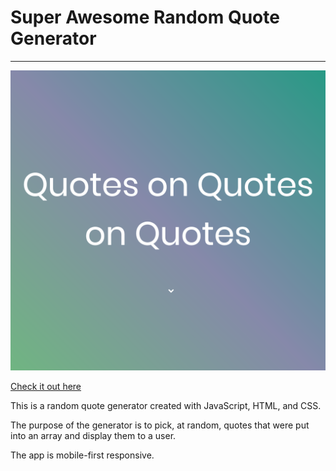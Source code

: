 # Super Awesome Random Quote Generator
___

![Rando quote generator](assets/randomquote.png)

[Check it out here](ossified-roof.surge.sh)

This is a random quote generator created with JavaScript, HTML, and CSS.

The purpose of the generator is to pick, at random, quotes that were put into an array and display them to a user.

The app is mobile-first responsive.
